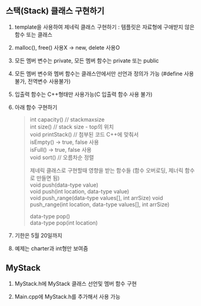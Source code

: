 ## 스택(Stack) 클래스 구현하기

1. template을 사용하여 제네릭 클래스 구현하기
   : 템플릿은 자료형에 구애받지 않은 함수 또는 클래스

2. malloc(), free() 사용X -> new, delete 사용O

3. 모든 멤버 변수는 private, 모든 멤버 함수는 private 또는 public

4. 모든 멤버 변수와 멤버 함수는 클래스안에서만 선언과 정의가 가능
   (#define 사용불가, 전역변수 사용불가)

5. 입출력 함수는 C++형태만 사용가능(C 입출력 함수 사용 불가)

6. 아래 함수 구현하기

   > int capacity() // stackmaxsize  
   > int size() // stack size - top의 위치  
   > void printStack() // 첨부된 코드 C++에 맞춰서  
   > isEmpty() -> true, false 사용  
   > isFull() -> true, false 사용  
   > void sort() // 오름차순 정렬
   >
   > 제네릭 클래스로 구현할때 영향을 받는 함수들 (함수 오버로딩, 제너릭 함수로 만들면 됨)  
   > void push(data-type value)  
   > void push(int location, data-type value)  
   > void push_range(data-type values[], int arrSize)
   > void push_range(int location, data-type values[], int arrSize)
   >
   > data-type pop()  
   > data-type pop(int location)

7. 기한은 5월 20일까지

8. 예제는 charter과 int형만 보여줌
   
## MyStack
1. MyStack.h에 MyStack 클래스 선언및 멤버 함수 구현

2.  Main.cpp에 MyStack.h를 추가해서 사용 가능
